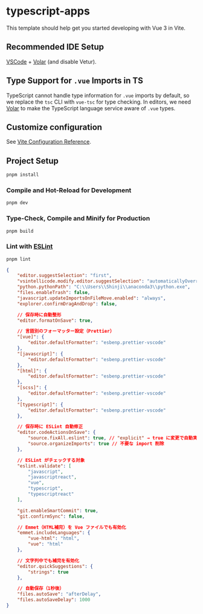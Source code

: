 # typescript-apps

This template should help get you started developing with Vue 3 in Vite.

## Recommended IDE Setup

[VSCode](https://code.visualstudio.com/) + [Volar](https://marketplace.visualstudio.com/items?itemName=Vue.volar) (and disable Vetur).

## Type Support for `.vue` Imports in TS

TypeScript cannot handle type information for `.vue` imports by default, so we replace the `tsc` CLI with `vue-tsc` for type checking. In editors, we need [Volar](https://marketplace.visualstudio.com/items?itemName=Vue.volar) to make the TypeScript language service aware of `.vue` types.

## Customize configuration

See [Vite Configuration Reference](https://vite.dev/config/).

## Project Setup

```sh
pnpm install
```

### Compile and Hot-Reload for Development

```sh
pnpm dev
```

### Type-Check, Compile and Minify for Production

```sh
pnpm build
```

### Lint with [ESLint](https://eslint.org/)

```sh
pnpm lint
```

```json
{
    "editor.suggestSelection": "first",
    "vsintellicode.modify.editor.suggestSelection": "automaticallyOverrodeDefaultValue",
    "python.pythonPath": "C:\\Users\\Shinji\\anaconda3\\python.exe",
    "files.enableTrash": false,
    "javascript.updateImportsOnFileMove.enabled": "always",
    "explorer.confirmDragAndDrop": false,

    // 保存時に自動整形
    "editor.formatOnSave": true,

    // 言語別のフォーマッター設定（Prettier）
    "[vue]": {
        "editor.defaultFormatter": "esbenp.prettier-vscode"
    },
    "[javascript]": {
        "editor.defaultFormatter": "esbenp.prettier-vscode"
    },
    "[html]": {
        "editor.defaultFormatter": "esbenp.prettier-vscode"
    },
    "[scss]": {
        "editor.defaultFormatter": "esbenp.prettier-vscode"
    },
    "[typescript]": {
        "editor.defaultFormatter": "esbenp.prettier-vscode"
    },

    // 保存時に ESLint 自動修正
    "editor.codeActionsOnSave": {
        "source.fixAll.eslint": true, // "explicit" → true に変更で自動実行
        "source.organizeImports": true // 不要な import 削除
    },

    // ESLint がチェックする対象
    "eslint.validate": [
        "javascript",
        "javascriptreact",
        "vue",
        "typescript",
        "typescriptreact"
    ],

    "git.enableSmartCommit": true,
    "git.confirmSync": false,

    // Emmet（HTML補完）を Vue ファイルでも有効化
    "emmet.includeLanguages": {
        "vue-html": "html",
        "vue": "html"
    },

    // 文字列中でも補完を有効化
    "editor.quickSuggestions": {
        "strings": true
    },

    // 自動保存（1秒後）
    "files.autoSave": "afterDelay",
    "files.autoSaveDelay": 1000
}

```